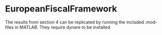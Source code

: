 # EuropeanFiscalFramework
 
The results from section 4 can be replicated by running the included .mod-files in MATLAB. They require dynare to be installed.
